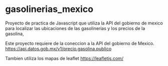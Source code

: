 # gasolinerias_mexico
Proyecto de practica de Javascript que utiliza la API del gobierno de mexico para localizar las ubicaciones de las gasolinerias y los precios de la gasolina,

Este proyecto requiere de la coneccion a la API del gobierno de Mexico.
https://api.datos.gob.mx/v1/precio.gasolina.publico

Tambien utiliza los mapas de leaflet
https://leafletjs.com/
